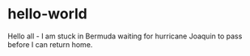 # hello-world
Hello all - I am stuck in Bermuda waiting for hurricane Joaquin to pass before I can return home.
